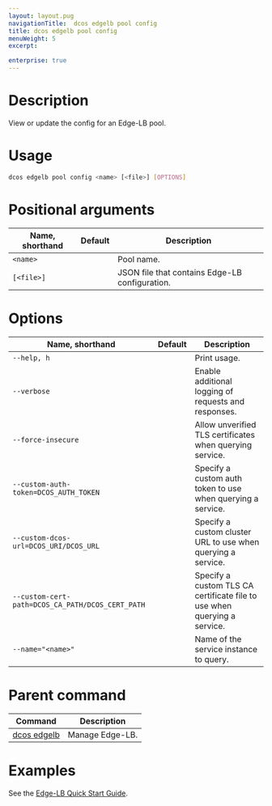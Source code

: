 ```yaml
---
layout: layout.pug
navigationTitle:  dcos edgelb pool config
title: dcos edgelb pool config
menuWeight: 5
excerpt:

enterprise: true
---
```



# Description
View or update the config for an Edge-LB pool.

# Usage

```bash
dcos edgelb pool config <name> [<file>] [OPTIONS]
```

# Positional arguments

| Name, shorthand | Default | Description |
|---------|-------------|-------------|
| `<name>`   |             |  Pool name. |
| `[<file>]`   |             |  JSON file that contains Edge-LB configuration.  |

# Options

| Name, shorthand | Default | Description |
|---------|-------------|-------------|
| `--help, h`   |             |  Print usage. |
| `--verbose`   |             |  Enable additional logging of requests and responses. |
| `--force-insecure`   |             |  Allow unverified TLS certificates when querying service. |
| `--custom-auth-token=DCOS_AUTH_TOKEN`   |             |  Specify a custom auth token to use when querying a service. |
| `--custom-dcos-url=DCOS_URI/DCOS_URL`   |             |  Specify a custom cluster URL to use when querying a service. |
| `--custom-cert-path=DCOS_CA_PATH/DCOS_CERT_PATH`   |             |  Specify a custom TLS CA certificate file to use when querying a service. |
| `--name="<name>"`   |             |  Name of the service instance to query. |

# Parent command

| Command | Description |
|---------|-------------|
| [dcos edgelb](/1.10/cli/command-reference/dcos-edgelb/) |  Manage Edge-LB. |

# Examples

See the [Edge-LB Quick Start Guide](/1.10/networking/edge-lb/quickstart/).